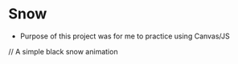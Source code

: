 # Snow

* Purpose of this project was for me to practice using Canvas/JS

// A simple black snow animation

